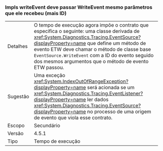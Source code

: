 ### <a name="eventsourcewriteevent-impls-must-pass-writeevent-the-same-parameters-that-it-received-plus-id"></a>Impls writeEvent deve passar WriteEvent mesmo parâmetros que ele recebeu (mais ID)

|   |   |
|---|---|
|Detalhes|O tempo de execução agora impõe o contrato que especifica o seguinte: uma classe derivada de <xref:System.Diagnostics.Tracing.EventSource?displayProperty=name> que define um método de evento ETW deve chamar o método de classe base <code>EventSource.WriteEvent</code> com a ID do evento seguido dos mesmos argumentos que o método de evento ETW passou.|
|Sugestão|Uma exceção <xref:System.IndexOutOfRangeException?displayProperty=name> será acionada se um <xref:System.Diagnostics.Tracing.EventListener?displayProperty=name> ler dados <xref:System.Diagnostics.Tracing.EventSource?displayProperty=name> no processo de uma origem de evento que viola esse contrato.|
|Escopo|Secundário|
|Versão|4.5.1|
|Tipo|Tempo de execução|

